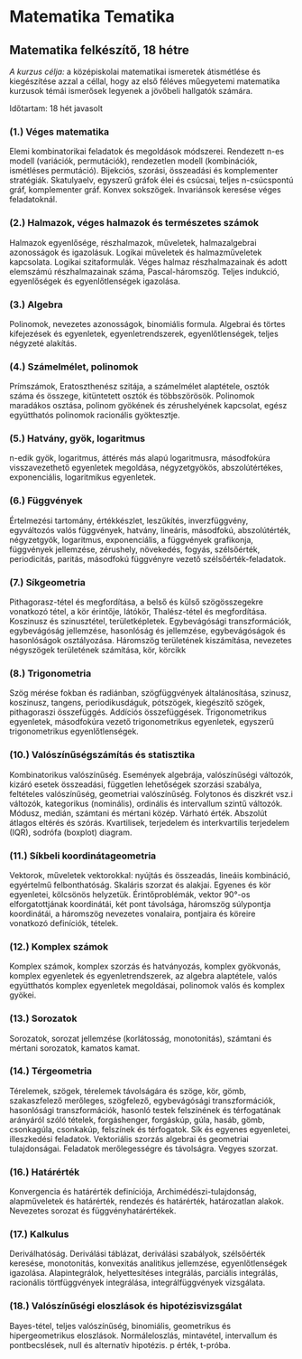 # Matematika Tematika

## Matematika felkészítő, 18 hétre

_A kurzus célja:_ a középiskolai matematikai ismeretek átismétlése és kiegészítése azzal a céllal, hogy az első féléves műegyetemi matematika kurzusok témái ismerősek legyenek a jövőbeli hallgatók számára.  

Időtartam: 18 hét javasolt

### (1.) Véges matematika

Elemi kombinatorikai feladatok és megoldások módszerei. Rendezett n-es modell (variációk, permutációk), rendezetlen modell (kombinációk, ismétléses permutáció). Bijekciós, szorási, összeadási és komplementer stratégiák. Skatulyaelv, egyszerű gráfok élei és csúcsai, teljes n-csúcspontú gráf, komplementer gráf. Konvex sokszögek. Invariánsok keresése véges feladatoknál.

### (2.) Halmazok, véges halmazok és természetes számok

Halmazok egyenlősége, részhalmazok, műveletek, halmazalgebrai azonosságok és igazolásuk. Logikai műveletek és halmazműveletek kapcsolata. Logikai szitaformulák. Véges halmaz részhalmazainak és adott elemszámú részhalmazainak száma, Pascal-háromszög. Teljes indukció, egyenlőségek és egyenlőtlenségek igazolása. 

### (3.) Algebra

Polinomok, nevezetes azonosságok, binomiális formula. Algebrai és törtes kifejezések és egyenletek, egyenletrendszerek, egyenlőtlenségek, teljes négyzeté alakítás.

### (4.) Számelmélet, polinomok

Prímszámok, Eratoszthenész szitája, a számelmélet alaptétele, osztók száma és összege, kitüntetett osztók és többszörösök. Polinomok maradákos osztása,  polinom gyökének és zérushelyének kapcsolat, egész együtthatós polinomok racionális gyöktesztje. 

### (5.) Hatvány, gyök, logaritmus

n-edik gyök, logaritmus, áttérés más alapú logaritmusra, másodfokúra visszavezethető egyenletek megoldása, négyzetgyökös, abszolútértékes, exponenciális, logaritmikus egyenletek.

### (6.) Függvények

Értelmezési tartomány, értékkészlet, leszűkítés, inverzfüggvény, egyváltozós valós függvények, hatvány, lineáris, másodfokú, abszolútérték, négyzetgyök, logaritmus, exponenciális, a függvények grafikonja, függvények jellemzése, zérushely, növekedés, fogyás, szélsőérték, periodicitás, paritás, másodfokú függvényre vezető szélsőérték-feladatok.

### (7.) Síkgeometria

Pithagorasz-tétel és megfordítása, a belső és külső szögösszegekre vonatkozó tétel, a kör érintője, látókör, Thalész-tétel és megfordítása. Koszinusz és szinusztétel, területképletek. Egybevágósági transzformációk, egybevágóság jellemzése, hasonlóság és jellemzése, egybevágóságok és hasonlóságok osztályozása. Háromszög területének kiszámítása, nevezetes négyszögek területének számítása, kör, körcikk

### (8.) Trigonometria

Szög mérése fokban és radiánban, szögfüggvények általánosítása, szinusz, koszinusz, tangens, periodikusdáguk, pótszögek, kiegészítő szögek, pithagoraszi összefüggés. Addíciós összefüggések. Trigonometrikus egyenletek, másodfokúra vezető trigonometrikus egyenletek, egyszerű trigonometrikus egyenlőtlenségek. 

### (10.) Valószínűségszámítás és statisztika
Kombinatorikus valószínűség. Események algebrája, valószínűségi változók, kizáró esetek összeadási, független lehetőségek szorzási szabálya, feltételes valószínűség, geometriai valószínűség. Folytonos és diszkrét vsz.i változók, kategorikus (nominális), ordinális és intervallum szintű változók. Módusz, medián,  számtani és mértani közép. Várható érték. Abszolút átlagos eltérés és szórás. Kvartilisek, terjedelem és interkvartilis terjedelem (IQR), sodrófa (boxplot) diagram.

### (11.) Síkbeli koordinátageometria

Vektorok, műveletek vektorokkal: nyújtás és összeadás, lineáis kombináció, egyértelmű felbonthatóság. Skaláris szorzat és alakjai. Egyenes és kör egyenletei, kölcsönös helyzetük. Érintőproblémák, vektor 90°-os elforgatottjának koordinátái, két pont távolsága, háromszög súlypontja koordinátái, a háromszög nevezetes vonalaira, pontjaira és köreire vonatkozó definíciók, tételek. 

### (12.) Komplex számok

Komplex számok, komplex szorzás és hatványozás, komplex gyökvonás, komplex egyenletek és egyenletrendszerek, az algebra alaptétele, valós együtthatós komplex egyenletek megoldásai, polinomok valós és komplex gyökei.

### (13.) Sorozatok

Sorozatok, sorozat jellemzése (korlátosság, monotonitás), számtani és mértani sorozatok, kamatos kamat.

### (14.) Térgeometria

Térelemek, szögek, térelemek távolságára és szöge, kör, gömb, szakaszfelező merőleges, szögfelező, egybevágósági transzformációk, hasonlósági transzformációk, hasonló testek felszínének és térfogatának arányáról szóló tételek, forgáshenger, forgáskúp, gúla, hasáb, gömb, csonkagúla, csonkakúp, felszínek és térfogatok. Sík és egyenes egyenletei, illeszkedési feladatok. Vektoriális szorzás algebrai és geometriai tulajdonságai. Feladatok merőlegességre és távolságra. Vegyes szorzat.

### (16.) Határérték

Konvergencia és határérték definíciója, Archimédészi-tulajdonság, alapműveletek és határérték, rendezés és határérték, határozatlan alakok. Nevezetes sorozat és függvényhatárértékek.

### (17.) Kalkulus

Deriválhatóság. Deriválási táblázat, deriválási szabályok, szélsőérték keresése, monotonitás, konvexitás analitikus jellemzése, egyenlőtlenségek igazolása. Alapintegrálok, helyettesítéses integrálás, parciális integrálás, racionális törtfüggvények integrálása, integrálfüggvények vizsgálata.

### (18.) Valószínűségi eloszlások és hipotézisvizsgálat

Bayes-tétel, teljes valószínűség, binomiális, geometrikus és hipergeometrikus eloszlások. Normáleloszlás, mintavétel, intervallum és pontbecslések, null és alternatív hipotézis. p érték, t-próba. 
